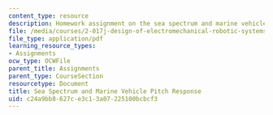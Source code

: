 ```yaml
---
content_type: resource
description: Homework assignment on the sea spectrum and marine vehicle pitch response.
file: /media/courses/2-017j-design-of-electromechanical-robotic-systems-fall-2009/c24a9bb8627ce3c13a07225100bcbcf3_MIT2_017JF09_p11.pdf
file_type: application/pdf
learning_resource_types:
- Assignments
ocw_type: OCWFile
parent_title: Assignments
parent_type: CourseSection
resourcetype: Document
title: Sea Spectrum and Marine Vehicle Pitch Response
uid: c24a9bb8-627c-e3c1-3a07-225100bcbcf3
---
```

